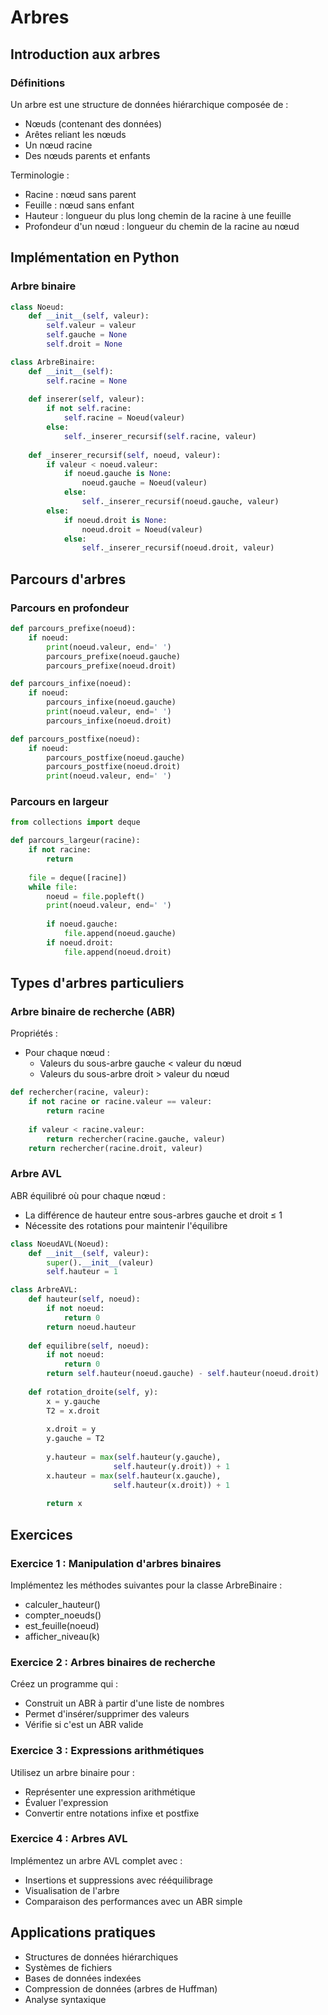 # Arbres

## Introduction aux arbres

### Définitions

Un arbre est une structure de données hiérarchique composée de :
- Nœuds (contenant des données)
- Arêtes reliant les nœuds
- Un nœud racine
- Des nœuds parents et enfants

Terminologie :
- Racine : nœud sans parent
- Feuille : nœud sans enfant
- Hauteur : longueur du plus long chemin de la racine à une feuille
- Profondeur d'un nœud : longueur du chemin de la racine au nœud

## Implémentation en Python

### Arbre binaire

```python
class Noeud:
    def __init__(self, valeur):
        self.valeur = valeur
        self.gauche = None
        self.droit = None

class ArbreBinaire:
    def __init__(self):
        self.racine = None
    
    def inserer(self, valeur):
        if not self.racine:
            self.racine = Noeud(valeur)
        else:
            self._inserer_recursif(self.racine, valeur)
    
    def _inserer_recursif(self, noeud, valeur):
        if valeur < noeud.valeur:
            if noeud.gauche is None:
                noeud.gauche = Noeud(valeur)
            else:
                self._inserer_recursif(noeud.gauche, valeur)
        else:
            if noeud.droit is None:
                noeud.droit = Noeud(valeur)
            else:
                self._inserer_recursif(noeud.droit, valeur)
```

## Parcours d'arbres

### Parcours en profondeur

```python
def parcours_prefixe(noeud):
    if noeud:
        print(noeud.valeur, end=' ')
        parcours_prefixe(noeud.gauche)
        parcours_prefixe(noeud.droit)

def parcours_infixe(noeud):
    if noeud:
        parcours_infixe(noeud.gauche)
        print(noeud.valeur, end=' ')
        parcours_infixe(noeud.droit)

def parcours_postfixe(noeud):
    if noeud:
        parcours_postfixe(noeud.gauche)
        parcours_postfixe(noeud.droit)
        print(noeud.valeur, end=' ')
```

### Parcours en largeur

```python
from collections import deque

def parcours_largeur(racine):
    if not racine:
        return
    
    file = deque([racine])
    while file:
        noeud = file.popleft()
        print(noeud.valeur, end=' ')
        
        if noeud.gauche:
            file.append(noeud.gauche)
        if noeud.droit:
            file.append(noeud.droit)
```

## Types d'arbres particuliers

### Arbre binaire de recherche (ABR)

Propriétés :
- Pour chaque nœud :
  - Valeurs du sous-arbre gauche < valeur du nœud
  - Valeurs du sous-arbre droit > valeur du nœud

```python
def rechercher(racine, valeur):
    if not racine or racine.valeur == valeur:
        return racine
    
    if valeur < racine.valeur:
        return rechercher(racine.gauche, valeur)
    return rechercher(racine.droit, valeur)
```

### Arbre AVL

ABR équilibré où pour chaque nœud :
- La différence de hauteur entre sous-arbres gauche et droit ≤ 1
- Nécessite des rotations pour maintenir l'équilibre

```python
class NoeudAVL(Noeud):
    def __init__(self, valeur):
        super().__init__(valeur)
        self.hauteur = 1

class ArbreAVL:
    def hauteur(self, noeud):
        if not noeud:
            return 0
        return noeud.hauteur
    
    def equilibre(self, noeud):
        if not noeud:
            return 0
        return self.hauteur(noeud.gauche) - self.hauteur(noeud.droit)
    
    def rotation_droite(self, y):
        x = y.gauche
        T2 = x.droit
        
        x.droit = y
        y.gauche = T2
        
        y.hauteur = max(self.hauteur(y.gauche),
                       self.hauteur(y.droit)) + 1
        x.hauteur = max(self.hauteur(x.gauche),
                       self.hauteur(x.droit)) + 1
        
        return x
```

## Exercices

### Exercice 1 : Manipulation d'arbres binaires
Implémentez les méthodes suivantes pour la classe ArbreBinaire :
- calculer_hauteur()
- compter_noeuds()
- est_feuille(noeud)
- afficher_niveau(k)

### Exercice 2 : Arbres binaires de recherche
Créez un programme qui :
- Construit un ABR à partir d'une liste de nombres
- Permet d'insérer/supprimer des valeurs
- Vérifie si c'est un ABR valide

### Exercice 3 : Expressions arithmétiques
Utilisez un arbre binaire pour :
- Représenter une expression arithmétique
- Évaluer l'expression
- Convertir entre notations infixe et postfixe

### Exercice 4 : Arbres AVL
Implémentez un arbre AVL complet avec :
- Insertions et suppressions avec rééquilibrage
- Visualisation de l'arbre
- Comparaison des performances avec un ABR simple

## Applications pratiques

- Structures de données hiérarchiques
- Systèmes de fichiers
- Bases de données indexées
- Compression de données (arbres de Huffman)
- Analyse syntaxique
